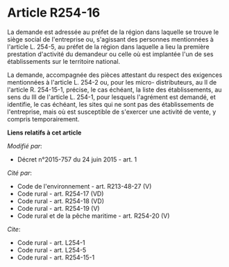 # Article R254-16

La demande est adressée au préfet de la région dans laquelle se trouve le siège social de l'entreprise ou, s'agissant des
personnes mentionnées à l'article L. 254-5, au préfet de la région dans laquelle a lieu la première prestation d'activité du
demandeur ou celle où est implantée l'un de ses établissements sur le territoire national. 

La demande, accompagnée des pièces attestant du respect des exigences mentionnées à l'article L. 254-2 ou, pour les micro-
distributeurs, au II de l'article R. 254-15-1, précise, le cas échéant, la liste des établissements, au sens du III de
l'article L. 254-1, pour lesquels l'agrément est demandé, et identifie, le cas échéant, les sites qui ne sont pas des
établissements de l'entreprise, mais où est susceptible de s'exercer une activité de vente, y compris temporairement.

**Liens relatifs à cet article**

_Modifié par_:

  - Décret n°2015-757 du 24 juin 2015 - art. 1

_Cité par_:

  - Code de l'environnement - art. R213-48-27 (V)
  - Code rural - art. R254-17 (VD)
  - Code rural - art. R254-18 (VD)
  - Code rural - art. R254-19 (V)
  - Code rural et de la pêche maritime - art. R254-20 (V)

_Cite_:

  - Code rural - art. L254-1
  - Code rural - art. L254-5
  - Code rural - art. R254-15-1
